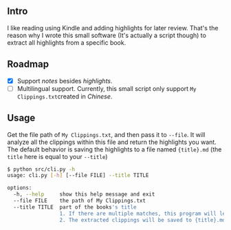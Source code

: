 ## Intro
I like reading using Kindle and adding highlights for later review. That's the reason why I wrote this small software (It's actually a script though) to extract all highlights from a specific book.

## Roadmap
- [x] Support *notes* besides *highlights*.
- [ ] Multilingual support. Currently, this small script only support `My Clippings.txt`created in *Chinese*.

## Usage
Get the file path of `My Clippings.txt`, and then pass it to `--file`. It will analyze all the clippings within this file and return the highlights you want. The default behavior is saving the highlights to a file named `{title}.md` (the `title` here is equal to your `--title`)

```sh
$ python src/cli.py -h
usage: cli.py [-h] [--file FILE] --title TITLE

options:
  -h, --help     show this help message and exit
  --file FILE    the path of My Clippings.txt
  --title TITLE  part of the books's title
                 1. If there are multiple matches, this program will let you decide one
                 2. The extracted clippings will be saved to {title}.md by default
```
